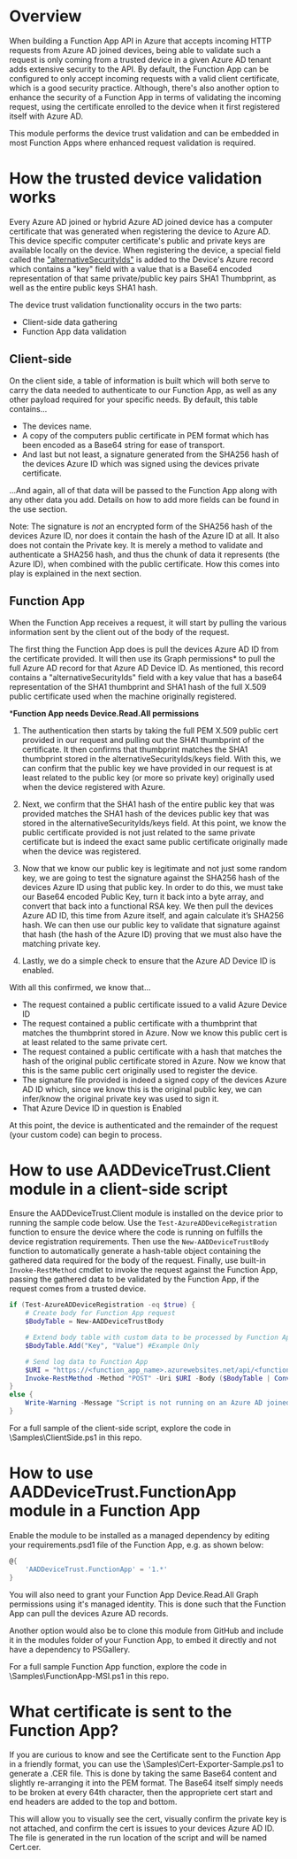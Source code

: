 # Overview
When building a Function App API in Azure that accepts incoming HTTP requests from Azure AD joined devices, being able to validate such a request is only coming from a trusted device in a given Azure AD tenant adds extensive security to the API. By default, the Function App can be configured to only accept incoming requests with a valid client certificate, which is a good security practice. Although, there's also another option to enhance the security of a Function App in terms of validating the incoming request, using the certificate enrolled to the device when it first registered itself with Azure AD.

This module performs the device trust validation and can be embedded in most Function Apps where enhanced request validation is required.

# How the trusted device validation works

Every Azure AD joined or hybrid Azure AD joined device has a computer certificate that was generated when registering the device to Azure AD. This device specific computer certificate's public and private keys are available locally on the device. When registering the device, a special field called the ["alternativeSecurityIds"](https://learn.microsoft.com/en-us/openspecs/windows_protocols/ms-dvrj/f900e812-8f1c-4345-9ab0-b91111068651) is added to the Device's Azure record which contains a "key" field with a value that is a Base64 encoded representation of that same private/public key pairs SHA1 Thumbprint, as well as the entire public keys SHA1 hash.

The device trust validation functionality occurs in the two parts:

- Client-side data gathering
- Function App data validation

## Client-side

On the client side, a table of information is built which will both serve to carry the data needed to authenticate to our Function App, as well as any other payload required for your specific needs. By default, this table contains...

* The devices name.
* A copy of the computers public certificate in PEM format which has been encoded as a Base64 string for ease of transport.
* And last but not least, a signature generated from the SHA256 hash of the devices Azure ID which was signed using the devices private certificate.

...And again, all of that data will be passed to the Function App along with any other data you add. Details on how to add more fields can be found in the use section.

Note: The signature is *not* an encrypted form of the SHA256 hash of the devices Azure ID, nor does it contain the hash of the Azure ID at all. It also does not contain the Private key. It is merely a method to validate and authenticate a SHA256 hash, and thus the chunk of data it represents (the Azure ID), when combined with the public certificate. How this comes into play is explained in the next section.


## Function App

When the Function App receives a request, it will start by pulling the various information sent by the client out of the body of the request. 

The first thing the Function App does is pull the devices Azure AD ID from the certificate provided. It will then use its Graph permissions* to pull the full Azure AD record for that Azure AD Device ID. As mentioned, this record contains a "alternativeSecurityIds" field with a key value that has a base64 representation of the SHA1 thumbprint and SHA1 hash of the full X.509 public certificate used when the machine originally registered.

***Function App needs Device.Read.All permissions**

1. The authentication then starts by taking the full PEM X.509 public cert provided in our request and pulling out the SHA1 thumbprint of the certificate. It then confirms that thumbprint matches the SHA1 thumbprint stored in the alternativeSecurityIds/keys field. With this, we can confirm that the public key we have provided in our request is at least related to the public key (or more so private key) originally used when the device registered with Azure.

2. Next, we confirm that the SHA1 hash of the entire public key that was provided matches the SHA1 hash of the devices public key that was stored in the alternativeSecurityIds/keys field. At this point, we know the public certificate provided is not just related to the same private certificate but is indeed the exact same public certificate originally made when the device was registered.

3. Now that we know our public key is legitimate and not just some random key, we are going to test the signature against the SHA256 hash of the devices Azure ID using that public key. In order to do this, we must take our Base64 encoded Public Key, turn it back into a byte array, and convert that back into a functional RSA key. We then pull the devices Azure AD ID, this time from Azure itself, and again calculate it’s SHA256 hash. We can then use our public key to validate that signature against that hash (the hash of the Azure ID) proving that we must also have the matching private key.

4. Lastly, we do a simple check to ensure that the Azure AD Device ID is enabled. 

With all this confirmed, we know that...

* The request contained a public certificate issued to a valid Azure Device ID
* The request contained a public certificate with a thumbprint that matches the thumbprint stored in Azure. Now we know this public cert is at least related to the same private cert.
* The request contained a public certificate with a hash that matches the hash of the original public certificate stored in Azure. Now we know that this is the same public cert originally used to register the device.
* The signature file provided is indeed a signed copy of the devices Azure AD ID which, since we know this is the original public key, we can infer/know the original private key was used to sign it.
* That Azure Device ID in question is Enabled

At this point, the device is authenticated and the remainder of the request (your custom code) can begin to process.


# How to use AADDeviceTrust.Client module in a client-side script
Ensure the AADDeviceTrust.Client module is installed on the device prior to running the sample code below. Use the `Test-AzureADDeviceRegistration` function to ensure the device where the code is running on fulfills the device registration requirements. Then use the `New-AADDeviceTrustBody` function to automatically generate a hash-table object containing the gathered data required for the body of the request. Finally, use built-in `Invoke-RestMethod` cmdlet to invoke the request against the Function App, passing the gathered data to be validated by the Function App, if the request comes from a trusted device.

```PowerShell
if (Test-AzureADDeviceRegistration -eq $true) {
    # Create body for Function App request
    $BodyTable = New-AADDeviceTrustBody

    # Extend body table with custom data to be processed by Function App
    $BodyTable.Add("Key", "Value") #Example Only

    # Send log data to Function App
    $URI = "https://<function_app_name>.azurewebsites.net/api/<function_name>?code=<function_key>"
    Invoke-RestMethod -Method "POST" -Uri $URI -Body ($BodyTable | ConvertTo-Json) -ContentType "application/json"
}
else {
    Write-Warning -Message "Script is not running on an Azure AD joined or hybrid Azure AD joined device"
}
```

For a full sample of the client-side script, explore the code in \Samples\ClientSide.ps1 in this repo.


# How to use AADDeviceTrust.FunctionApp module in a Function App
Enable the module to be installed as a managed dependency by editing your requirements.psd1 file of the Function App, e.g. as shown below:

```PowerShell
@{
    'AADDeviceTrust.FunctionApp' = '1.*'
}
```
You will also need to grant your Function App Device.Read.All Graph permissions using it's managed identity. This is done such that the Function App can pull the devices Azure AD records.

Another option would also be to clone this module from GitHub and include it in the modules folder of your Function App, to embed it directly and not have a dependency to PSGallery.

For a full sample Function App function, explore the code in \Samples\FunctionApp-MSI.ps1 in this repo.


# What certificate is sent to the Function App?
If you are curious to know and see the Certificate sent to the Function App in a friendly format, you can use the \Samples\Cert-Exporter-Sample.ps1 to generate a .CER file. This is done by taking the same Base64 content and slightly re-arranging it into the PEM format. The Base64 itself simply needs to be broken at every 64th character, then the appropriete cert start and end headers are added to the top and bottom.

This will allow you to visually see the cert, visually confirm the private key is not attached, and confirm the cert is issues to your devices Azure AD ID. The file is generated in the run location of the script and will be named Cert.cer.

